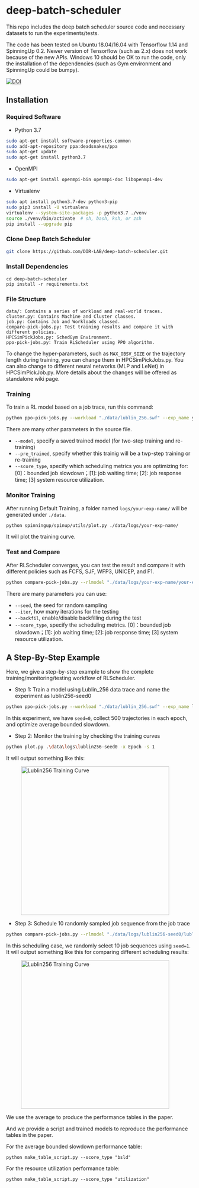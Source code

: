 # deep-batch-scheduler
This repo includes the deep batch scheduler source code and necessary datasets to run the experiments/tests. 

The code has been tested on Ubuntu 18.04/16.04 with Tensorflow 1.14 and SpinningUp 0.2. Newer version of Tensorflow (such as 2.x) does not work because of the new APIs. Windows 10 should be OK to run the code, only the installation of the dependencies (such as Gym environment and SpinningUp could be bumpy).

[![DOI](https://zenodo.org/badge/DOI/10.5281/zenodo.3879814.svg)](https://doi.org/10.5281/zenodo.3879814)

## Installation

### Required Software
* Python 3.7
```bash
sudo apt-get install software-properties-common
sudo add-apt-repository ppa:deadsnakes/ppa
sudo apt-get update
sudo apt-get install python3.7
```
* OpenMPI 
```bash
sudo apt-get install openmpi-bin openmpi-doc libopenmpi-dev
```

* Virtualenv
```bash
sudo apt install python3.7-dev python3-pip
sudo pip3 install -U virtualenv
virtualenv --system-site-packages -p python3.7 ./venv
source ./venv/bin/activate  # sh, bash, ksh, or zsh
pip install --upgrade pip
```

### Clone Deep Batch Scheduler
```bash
git clone https://github.com/DIR-LAB/deep-batch-scheduler.git
```

### Install Dependencies
```shell script
cd deep-batch-scheduler
pip install -r requirements.txt
```

### File Structure

```
data/: Contains a series of workload and real-world traces.
cluster.py: Contains Machine and Cluster classes.
job.py: Contains Job and Workloads classed. 
compare-pick-jobs.py: Test training results and compare it with different policies.
HPCSimPickJobs.py: SchedGym Environment.
ppo-pick-jobs.py: Train RLScheduler using PPO algorithm.
```

To change the hyper-parameters, such as `MAX_OBSV_SIZE` or the trajectory length during training, you can change them in HPCSimPickJobs.py. You can also change to different neural networks (MLP and LeNet) in HPCSimPickJob.py. More details about the changes will be offered as standalone wiki page.

### Training
To train a RL model based on a job trace, run this command:
```bash
python ppo-pick-jobs.py --workload "./data/lublin_256.swf" --exp_name your-exp-name --trajs 500 --seed 0
```
There are many other parameters in the source file.
* `--model`, specify a saved trained model (for two-step training and re-training)
* `--pre_trained`, specify whether this trainig will be a twp-step training or re-training
* `--score_type`, specify which scheduling metrics you are optimizing for: [0]：bounded job slowdown；[1]: job waiting time; [2]: job response time; [3] system resource utilization.

### Monitor Training 

After running Default Training, a folder named `logs/your-exp-name/` will be generated under `./data`. 

```bash
python spinningup/spinup/utils/plot.py ./data/logs/your-exp-name/
```

It will plot the training curve.

### Test and Compare

After RLScheduler converges, you can test the result and compare it with different policies such as FCFS, SJF, WFP3, UNICEP, and F1.

```bash
python compare-pick-jobs.py --rlmodel "./data/logs/your-exp-name/your-exp-name_s0/" --workload "./data/lublin_256.swf --len 2048 --iter 10"
```
There are many parameters you can use:
* `--seed`, the seed for random sampling
* `--iter`, how many iterations for the testing
* `--backfil`, enable/disable backfilling during the test
* `--score_type`, specify the scheduling metrics. [0]：bounded job slowdown；[1]: job waiting time; [2]: job response time; [3] system resource utilization.

## A Step-By-Step Example

Here, we give a step-by-step example to show the complete training/monitoring/testing workflow of RLScheduler.

* Step 1: Train a model using Lublin_256 data trace and name the experiment as lublin256-seed0 
```bash
python ppo-pick-jobs.py --workload "./data/lublin_256.swf" --exp_name lublin256-seed0 --trajs 500 --seed 0
```
In this experiment, we have `seed=0`, collect 500 trajectories in each epoch, and optimize average bounded slowdown. 

* Step 2: Monitor the training by checking the training curves
```bash
python plot.py .\data\logs\lublin256-seed0 -x Epoch -s 1
```
It will output something like this:
<figure>
	<img align="middle" src="https://github.com/DIR-LAB/deep-batch-scheduler/blob/master/trained_models/resources/lublin256_training_epoch.png" alt="Lublin256 Training Curve"/ width="400">
</figure>

* Step 3: Schedule 10 randomly sampled job sequence from the job trace
```bash
python compare-pick-jobs.py --rlmodel "./data/logs/lublin256-seed0/lublin256-seed0_s0/" --workload "./data/lublin_256.swf" --seed 1 --len 1024 --iter 10
```
In this scheduling case, we randomly select 10 job sequences using `seed=1`. It will output something like this for comparing different scheduling results:
<figure>
	<img align="middle" src="https://github.com/DIR-LAB/deep-batch-scheduler/blob/master/trained_models/resources/lublin256_1024.png" alt="Lublin256 Training Curve"/ width="400">
</figure>
We use the average to produce the performance tables in the paper.

And we provide a script and trained models to reproduce the performance tables in the paper.

For the average bounded slowdown performance table:
```shell script
python make_table_script.py --score_type "bsld"
```

For the resource utilization performance table:

```shell script
python make_table_script.py --score_type "utilization"
```